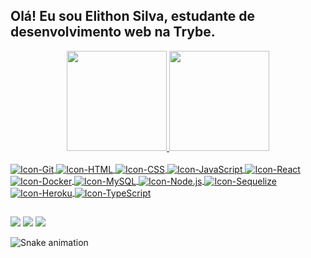 ## Olá! Eu sou Elithon Silva, estudante de desenvolvimento web na Trybe.
<div align="center">
  <a href="https://github.com/oelithon">
  <img height="160em" src="https://github-readme-stats.vercel.app/api?username=oelithon&show_icons=true&theme=github_dark&include_all_commits=true&count_private=true"/>
  <img height="160em" src="https://github-readme-stats.vercel.app/api/top-langs/?username=oelithon&layout=compact&langs_count=7&theme=github_dark"/>
</div>
<div style="display: inline_block"><br>
  <img align="center" alt="Icon-Git" src="https://icongr.am/devicon/git-original.svg?size=26&color=currentColor">
  <img align="center" alt="Icon-HTML" src="https://icongr.am/devicon/html5-original.svg?size=26&color=currentColor">
  <img align="center" alt="Icon-CSS" src="https://icongr.am/devicon/css3-original.svg?size=26&color=currentColor">
  <img align="center" alt="Icon-JavaScript" src="https://icongr.am/devicon/javascript-original.svg?size=26&color=currentColor">
  <img align="center" alt="Icon-React" src="https://icongr.am/devicon/react-original.svg?size=26&color=currentColor">
  <img align="center" alt="Icon-Docker" src="https://icongr.am/devicon/docker-original.svg?size=26&color=currentColor">
  <img align="center" alt="Icon-MySQL" src="https://icongr.am/devicon/mysql-original.svg?size=26&color=currentColor">
  <img align="center" alt="Icon-Node.js" src="https://icongr.am/devicon/nodejs-original.svg?size=26&color=currentColor">
  <img align="center" alt="Icon-Sequelize" src="https://icongr.am/devicon/sequelize-original.svg?size=26&color=currentColor">
  <img align="center" alt="Icon-Heroku" src="https://icongr.am/devicon/heroku-original.svg?size=26&color=currentColor">
  <img align="center" alt="Icon-TypeScript" src="https://icongr.am/devicon/typescript-original.svg?size=26&color=currentColor">
</div>
  
  ##
 
<div>
  <a href = "mailto:elithonsilva@gmail.com"><img src="https://img.shields.io/badge/-Gmail-%23333?style=for-the-badge&logo=gmail&logoColor=white" target="_blank"></a>
  <a href="https://instagram.com/oelithon"><img src="https://img.shields.io/badge/-Instagram-%23E4405F?style=for-the-badge&logo=instagram&logoColor=white" target="_blank"></a>
  <a href="https://www.linkedin.com/in/elithonsilva/"><img src="https://img.shields.io/badge/-LinkedIn-%230077B5?style=for-the-badge&logo=linkedin&logoColor=white" target="_blank"></a>
 
  ![Snake animation](https://github.com/oelithon/oelithon/blob/output/github-contribution-grid-snake.svg)
 
</div>
